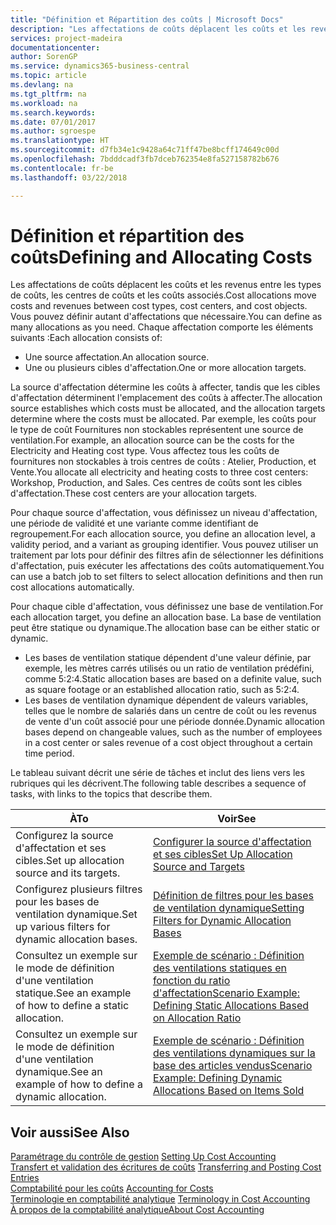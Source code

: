 ```yaml
---
title: "Définition et Répartition des coûts | Microsoft Docs"
description: "Les affectations de coûts déplacent les coûts et les revenus entre les types de coûts, les centres de coûts et les coûts associés. Vous pouvez définir autant d'affectations que nécessaire."
services: project-madeira
documentationcenter: 
author: SorenGP
ms.service: dynamics365-business-central
ms.topic: article
ms.devlang: na
ms.tgt_pltfrm: na
ms.workload: na
ms.search.keywords: 
ms.date: 07/01/2017
ms.author: sgroespe
ms.translationtype: HT
ms.sourcegitcommit: d7fb34e1c9428a64c71ff47be8bcff174649c00d
ms.openlocfilehash: 7bdddcadf3fb7dceb762354e8fa527158782b676
ms.contentlocale: fr-be
ms.lasthandoff: 03/22/2018

---
```

# <a name="defining-and-allocating-costs"></a><span data-ttu-id="78862-104">Définition et répartition des coûts</span><span class="sxs-lookup"><span data-stu-id="78862-104">Defining and Allocating Costs</span></span>
<span data-ttu-id="78862-105">Les affectations de coûts déplacent les coûts et les revenus entre les types de coûts, les centres de coûts et les coûts associés.</span><span class="sxs-lookup"><span data-stu-id="78862-105">Cost allocations move costs and revenues between cost types, cost centers, and cost objects.</span></span> <span data-ttu-id="78862-106">Vous pouvez définir autant d'affectations que nécessaire.</span><span class="sxs-lookup"><span data-stu-id="78862-106">You can define as many allocations as you need.</span></span> <span data-ttu-id="78862-107">Chaque affectation comporte les éléments suivants :</span><span class="sxs-lookup"><span data-stu-id="78862-107">Each allocation consists of:</span></span>  

-   <span data-ttu-id="78862-108">Une source affectation.</span><span class="sxs-lookup"><span data-stu-id="78862-108">An allocation source.</span></span>  
-   <span data-ttu-id="78862-109">Une ou plusieurs cibles d'affectation.</span><span class="sxs-lookup"><span data-stu-id="78862-109">One or more allocation targets.</span></span>  

<span data-ttu-id="78862-110">La source d'affectation détermine les coûts à affecter, tandis que les cibles d'affectation déterminent l'emplacement des coûts à affecter.</span><span class="sxs-lookup"><span data-stu-id="78862-110">The allocation source establishes which costs must be allocated, and the allocation targets determine where the costs must be allocated.</span></span> <span data-ttu-id="78862-111">Par exemple, les coûts pour le type de coût Fournitures non stockables représentent une source de ventilation.</span><span class="sxs-lookup"><span data-stu-id="78862-111">For example, an allocation source can be the costs for the Electricity and Heating cost type.</span></span> <span data-ttu-id="78862-112">Vous affectez tous les coûts de fournitures non stockables à trois centres de coûts : Atelier, Production, et Vente.</span><span class="sxs-lookup"><span data-stu-id="78862-112">You allocate all electricity and heating costs to three cost centers: Workshop, Production, and Sales.</span></span> <span data-ttu-id="78862-113">Ces centres de coûts sont les cibles d'affectation.</span><span class="sxs-lookup"><span data-stu-id="78862-113">These cost centers are your allocation targets.</span></span>  

<span data-ttu-id="78862-114">Pour chaque source d'affectation, vous définissez un niveau d'affectation, une période de validité et une variante comme identifiant de regroupement.</span><span class="sxs-lookup"><span data-stu-id="78862-114">For each allocation source, you define an allocation level, a validity period, and a variant as grouping identifier.</span></span> <span data-ttu-id="78862-115">Vous pouvez utiliser un traitement par lots pour définir des filtres afin de sélectionner les définitions d'affectation, puis exécuter les affectations des coûts automatiquement.</span><span class="sxs-lookup"><span data-stu-id="78862-115">You can use a batch job to set filters to select allocation definitions and then run cost allocations automatically.</span></span>  

<span data-ttu-id="78862-116">Pour chaque cible d'affectation, vous définissez une base de ventilation.</span><span class="sxs-lookup"><span data-stu-id="78862-116">For each allocation target, you define an allocation base.</span></span> <span data-ttu-id="78862-117">La base de ventilation peut être statique ou dynamique.</span><span class="sxs-lookup"><span data-stu-id="78862-117">The allocation base can be either static or dynamic.</span></span>  

-   <span data-ttu-id="78862-118">Les bases de ventilation statique dépendent d'une valeur définie, par exemple, les mètres carrés utilisés ou un ratio de ventilation prédéfini, comme 5:2:4.</span><span class="sxs-lookup"><span data-stu-id="78862-118">Static allocation bases are based on a definite value, such as square footage or an established allocation ratio, such as 5:2:4.</span></span>  
-   <span data-ttu-id="78862-119">Les bases de ventilation dynamique dépendent de valeurs variables, telles que le nombre de salariés dans un centre de coût ou les revenus de vente d'un coût associé pour une période donnée.</span><span class="sxs-lookup"><span data-stu-id="78862-119">Dynamic allocation bases depend on changeable values, such as the number of employees in a cost center or sales revenue of a cost object throughout a certain time period.</span></span>  

<span data-ttu-id="78862-120">Le tableau suivant décrit une série de tâches et inclut des liens vers les rubriques qui les décrivent.</span><span class="sxs-lookup"><span data-stu-id="78862-120">The following table describes a sequence of tasks, with links to the topics that describe them.</span></span>

|<span data-ttu-id="78862-121">À</span><span class="sxs-lookup"><span data-stu-id="78862-121">To</span></span>|<span data-ttu-id="78862-122">Voir</span><span class="sxs-lookup"><span data-stu-id="78862-122">See</span></span>|  
|--------|---------|  
|<span data-ttu-id="78862-123">Configurez la source d'affectation et ses cibles.</span><span class="sxs-lookup"><span data-stu-id="78862-123">Set up allocation source and its targets.</span></span>|[<span data-ttu-id="78862-124">Configurer la source d'affectation et ses cibles</span><span class="sxs-lookup"><span data-stu-id="78862-124">Set Up Allocation Source and Targets</span></span>](finance-how-to-set-up-allocation-source-and-targets.md)|  
|<span data-ttu-id="78862-125">Configurez plusieurs filtres pour les bases de ventilation dynamique.</span><span class="sxs-lookup"><span data-stu-id="78862-125">Set up various filters for dynamic allocation bases.</span></span>|[<span data-ttu-id="78862-126">Définition de filtres pour les bases de ventilation dynamique</span><span class="sxs-lookup"><span data-stu-id="78862-126">Setting Filters for Dynamic Allocation Bases</span></span>](finance-setting-filters-for-dynamic-allocation-bases.md)|  
|<span data-ttu-id="78862-127">Consultez un exemple sur le mode de définition d'une ventilation statique.</span><span class="sxs-lookup"><span data-stu-id="78862-127">See an example of how to define a static allocation.</span></span>|[<span data-ttu-id="78862-128">Exemple de scénario : Définition des ventilations statiques en fonction du ratio d'affectation</span><span class="sxs-lookup"><span data-stu-id="78862-128">Scenario Example: Defining Static Allocations Based on Allocation Ratio</span></span>](finance-scenario-example-defining-static-allocations-based-on-allocation-ratio.md)|  
|<span data-ttu-id="78862-129">Consultez un exemple sur le mode de définition d'une ventilation dynamique.</span><span class="sxs-lookup"><span data-stu-id="78862-129">See an example of how to define a dynamic allocation.</span></span>|[<span data-ttu-id="78862-130">Exemple de scénario : Définition des ventilations dynamiques sur la base des articles vendus</span><span class="sxs-lookup"><span data-stu-id="78862-130">Scenario Example: Defining Dynamic Allocations Based on Items Sold</span></span>](finance-scenario-example-defining-dynamic-allocations-based-on-items-sold.md)|  

## <a name="see-also"></a><span data-ttu-id="78862-131">Voir aussi</span><span class="sxs-lookup"><span data-stu-id="78862-131">See Also</span></span>  
 <span data-ttu-id="78862-132">[Paramétrage du contrôle de gestion](finance-set-up-cost-accounting.md) </span><span class="sxs-lookup"><span data-stu-id="78862-132">[Setting Up Cost Accounting](finance-set-up-cost-accounting.md) </span></span>  
 <span data-ttu-id="78862-133">[Transfert et validation des écritures de coûts](finance-transfer-and-post-cost-entries.md) </span><span class="sxs-lookup"><span data-stu-id="78862-133">[Transferring and Posting Cost Entries](finance-transfer-and-post-cost-entries.md) </span></span>  
 <span data-ttu-id="78862-134">[Comptabilité pour les coûts](finance-manage-cost-accounting.md) </span><span class="sxs-lookup"><span data-stu-id="78862-134">[Accounting for Costs](finance-manage-cost-accounting.md) </span></span>  
 <span data-ttu-id="78862-135">[Terminologie en comptabilité analytique](finance-terminology-in-cost-accounting.md) </span><span class="sxs-lookup"><span data-stu-id="78862-135">[Terminology in Cost Accounting](finance-terminology-in-cost-accounting.md) </span></span>  
 [<span data-ttu-id="78862-136">À propos de la comptabilité analytique</span><span class="sxs-lookup"><span data-stu-id="78862-136">About Cost Accounting</span></span>](finance-about-cost-accounting.md)

